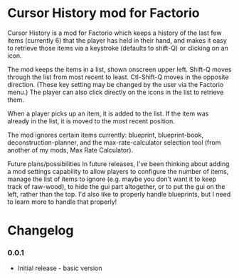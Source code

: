 Cursor History mod for Factorio
==============================

Cursor History is a mod for Factorio which keeps a history of the last few items (currently 6) that the player has held in their hand, and makes it easy to retrieve those items via a keystroke (defaults to shift-Q) or clicking on an icon.

The mod keeps the items in a list, shown onscreen upper left.   Shift-Q moves through the list from most recent to least.   Ctl-Shift-Q moves in the opposite direction.  (These key setting may be changed by the user via the Factorio menu.)   The player can also click directly on the icons in the list to retrieve them.

When a player picks up an item, it is added to the list.  If the item was already in the list, it is moved to the most recent position.

The mod ignores certain items currently:   blueprint, blueprint-book, deconstruction-planner, and the max-rate-calculator selection tool (from another of my mods, Max Rate Calculator).

Future plans/possibilities
In future releases, I've been thinking about adding a mod settings capability to allow players to configure the number of items, manage the list of items to ignore (e.g. maybe you don't want it to keep track of raw-wood), to hide the gui part altogether, or to put the gui on the left, rather than the top.   I'd also like to properly handle blueprints, but I need to learn more to handle that properly!



# Changelog
### 0.0.1
* Initial release - basic version

